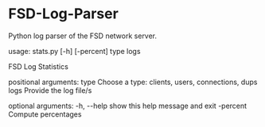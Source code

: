 # FSD-Log-Parser
Python log parser of the FSD network server. 

usage: stats.py [-h] [-percent] type logs

FSD Log Statistics

positional arguments:
  type        Choose a type: clients, users, connections, dups
  logs        Provide the log file/s

optional arguments:
  -h, --help  show this help message and exit
  -percent    Compute percentages
